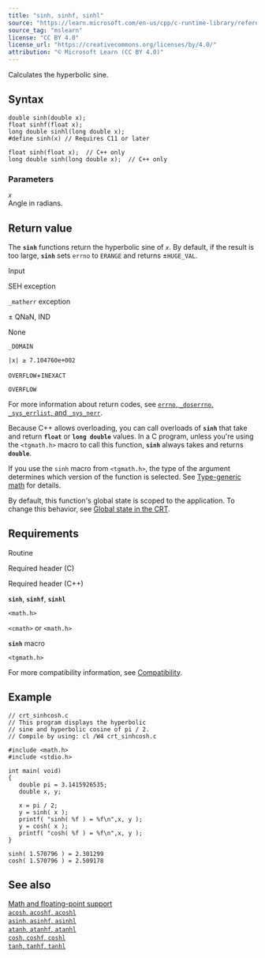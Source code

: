 ```yaml
---
title: "sinh, sinhf, sinhl"
source: "https://learn.microsoft.com/en-us/cpp/c-runtime-library/reference/sinh-sinhf-sinhl?view=msvc-170"
source_tag: "mslearn"
license: "CC BY 4.0"
license_url: "https://creativecommons.org/licenses/by/4.0/"
attribution: "© Microsoft Learn (CC BY 4.0)"
---
```

Calculates the hyperbolic sine.

## Syntax

```
double sinh(double x);
float sinhf(float x);
long double sinhl(long double x);
#define sinh(x) // Requires C11 or later

float sinh(float x);  // C++ only
long double sinh(long double x);  // C++ only
```

### Parameters

_`x`_  
Angle in radians.

## Return value

The **`sinh`** functions return the hyperbolic sine of _`x`_. By default, if the result is too large, **`sinh`** sets `errno` to `ERANGE` and returns ±`HUGE_VAL`.

Input

SEH exception

`_matherr` exception

± QNaN, IND

None

`_DOMAIN`

`|x| ≥ 7.104760e+002`

`OVERFLOW`+`INEXACT`

`OVERFLOW`

For more information about return codes, see [`errno`, `_doserrno`, `_sys_errlist`, and `_sys_nerr`](https://learn.microsoft.com/en-us/cpp/c-runtime-library/errno-doserrno-sys-errlist-and-sys-nerr?view=msvc-170).

Because C++ allows overloading, you can call overloads of **`sinh`** that take and return **`float`** or **`long double`** values. In a C program, unless you're using the `<tgmath.h>` macro to call this function, **`sinh`** always takes and returns **`double`**.

If you use the `sinh` macro from `<tgmath.h>`, the type of the argument determines which version of the function is selected. See [Type-generic math](https://learn.microsoft.com/en-us/cpp/c-runtime-library/tgmath?view=msvc-170) for details.

By default, this function's global state is scoped to the application. To change this behavior, see [Global state in the CRT](https://learn.microsoft.com/en-us/cpp/c-runtime-library/global-state?view=msvc-170).

## Requirements

Routine

Required header (C)

Required header (C++)

**`sinh`**, **`sinhf`**, **`sinhl`**

`<math.h>`

`<cmath>` or `<math.h>`

**`sinh`** macro

`<tgmath.h>`

For more compatibility information, see [Compatibility](https://learn.microsoft.com/en-us/cpp/c-runtime-library/compatibility?view=msvc-170).

## Example

```
// crt_sinhcosh.c
// This program displays the hyperbolic
// sine and hyperbolic cosine of pi / 2.
// Compile by using: cl /W4 crt_sinhcosh.c

#include <math.h>
#include <stdio.h>

int main( void)
{
   double pi = 3.1415926535;
   double x, y;

   x = pi / 2;
   y = sinh( x );
   printf( "sinh( %f ) = %f\n",x, y );
   y = cosh( x );
   printf( "cosh( %f ) = %f\n",x, y );
}
```

```
sinh( 1.570796 ) = 2.301299
cosh( 1.570796 ) = 2.509178
```

## See also

[Math and floating-point support](https://learn.microsoft.com/en-us/cpp/c-runtime-library/floating-point-support?view=msvc-170)  
[`acosh`, `acoshf`, `acoshl`](https://learn.microsoft.com/en-us/cpp/c-runtime-library/reference/acosh-acoshf-acoshl?view=msvc-170)  
[`asinh`, `asinhf`, `asinhl`](https://learn.microsoft.com/en-us/cpp/c-runtime-library/reference/asinh-asinhf-asinhl?view=msvc-170)  
[`atanh`, `atanhf`, `atanhl`](https://learn.microsoft.com/en-us/cpp/c-runtime-library/reference/atanh-atanhf-atanhl?view=msvc-170)  
[`cosh`, `coshf`, `coshl`](https://learn.microsoft.com/en-us/cpp/c-runtime-library/reference/cosh-coshf-coshl?view=msvc-170)  
[`tanh`, `tanhf`, `tanhl`](https://learn.microsoft.com/en-us/cpp/c-runtime-library/reference/tanh-tanhf-tanhl?view=msvc-170)